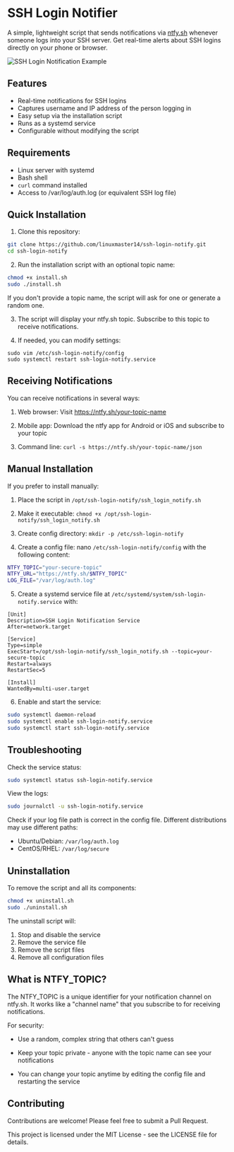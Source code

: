 # SSH Login Notifier

A simple, lightweight script that sends notifications via [ntfy.sh](https://ntfy.sh) whenever someone logs into your SSH server. Get real-time alerts about SSH logins directly on your phone or browser.

![SSH Login Notification Example](https://ntfy.sh/_next/static/media/logo.077f6a13.svg)

## Features

- Real-time notifications for SSH logins
- Captures username and IP address of the person logging in
- Easy setup via the installation script
- Runs as a systemd service
- Configurable without modifying the script

## Requirements

- Linux server with systemd
- Bash shell
- `curl` command installed
- Access to /var/log/auth.log (or equivalent SSH log file)

## Quick Installation

1. Clone this repository:

```bash
git clone https://github.com/linuxmaster14/ssh-login-notify.git
cd ssh-login-notify
```

2. Run the installation script with an optional topic name:

```bash
chmod +x install.sh
sudo ./install.sh
```

If you don't provide a topic name, the script will ask for one or generate a random one.

3. The script will display your ntfy.sh topic. Subscribe to this topic to receive notifications.

4. If needed, you can modify settings:

```
sudo vim /etc/ssh-login-notify/config
sudo systemctl restart ssh-login-notify.service
```

## Receiving Notifications

You can receive notifications in several ways:

1. Web browser: Visit https://ntfy.sh/your-topic-name

2. Mobile app: Download the ntfy app for Android or iOS and subscribe to your topic

3. Command line: `curl -s https://ntfy.sh/your-topic-name/json`

## Manual Installation

If you prefer to install manually:

1. Place the script in `/opt/ssh-login-notify/ssh_login_notify.sh`

2. Make it executable: `chmod +x /opt/ssh-login-notify/ssh_login_notify.sh`

3. Create config directory: `mkdir -p /etc/ssh-login-notify`

4. Create a config file: nano `/etc/ssh-login-notify/config` with the following content:

```bash
NTFY_TOPIC="your-secure-topic"
NTFY_URL="https://ntfy.sh/$NTFY_TOPIC"
LOG_FILE="/var/log/auth.log"
```

5. Create a systemd service file at `/etc/systemd/system/ssh-login-notify.service` with:

```
[Unit]
Description=SSH Login Notification Service
After=network.target

[Service]
Type=simple
ExecStart=/opt/ssh-login-notify/ssh_login_notify.sh --topic=your-secure-topic
Restart=always
RestartSec=5

[Install]
WantedBy=multi-user.target
```

6. Enable and start the service:

```bash
sudo systemctl daemon-reload
sudo systemctl enable ssh-login-notify.service
sudo systemctl start ssh-login-notify.service
```

## Troubleshooting

Check the service status:

```bash
sudo systemctl status ssh-login-notify.service
```

View the logs:

```bash
sudo journalctl -u ssh-login-notify.service
```

Check if your log file path is correct in the config file. Different distributions may use different paths:

- Ubuntu/Debian: `/var/log/auth.log`
- CentOS/RHEL: `/var/log/secure`

## Uninstallation

To remove the script and all its components:

```bash
chmod +x uninstall.sh
sudo ./uninstall.sh
```

The uninstall script will:

1. Stop and disable the service
2. Remove the service file
3. Remove the script files
4. Remove all configuration files

## What is NTFY_TOPIC?

The NTFY_TOPIC is a unique identifier for your notification channel on ntfy.sh. It works like a "channel name" that you subscribe to for receiving notifications.

For security:

- Use a random, complex string that others can't guess

- Keep your topic private - anyone with the topic name can see your notifications

- You can change your topic anytime by editing the config file and restarting the service

## Contributing

Contributions are welcome! Please feel free to submit a Pull Request.

This project is licensed under the MIT License - see the LICENSE file for details.